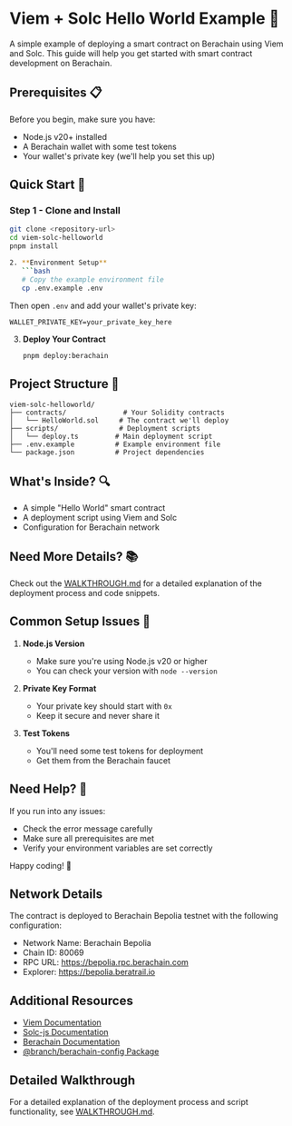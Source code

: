 # Viem + Solc Hello World Example 🚀

A simple example of deploying a smart contract on Berachain using Viem and Solc. This guide will help you get started with smart contract development on Berachain.

## Prerequisites 📋

Before you begin, make sure you have:
- Node.js v20+ installed
- A Berachain wallet with some test tokens
- Your wallet's private key (we'll help you set this up)

## Quick Start 🚀

### Step 1 - Clone and Install

```bash
git clone <repository-url>
cd viem-solc-helloworld
pnpm install

2. **Environment Setup**
   ```bash
   # Copy the example environment file
   cp .env.example .env
   ```
   
   Then open `.env` and add your wallet's private key:
   ```
   WALLET_PRIVATE_KEY=your_private_key_here
   ```

3. **Deploy Your Contract**
   ```bash
   pnpm deploy:berachain
   ```

## Project Structure 📁

```
viem-solc-helloworld/
├── contracts/              # Your Solidity contracts
│   └── HelloWorld.sol     # The contract we'll deploy
├── scripts/               # Deployment scripts
│   └── deploy.ts         # Main deployment script
├── .env.example          # Example environment file
└── package.json          # Project dependencies
```

## What's Inside? 🔍

- A simple "Hello World" smart contract
- A deployment script using Viem and Solc
- Configuration for Berachain network

## Need More Details? 📚

Check out the [WALKTHROUGH.md](./WALKTHROUGH.md) for a detailed explanation of the deployment process and code snippets.

## Common Setup Issues 🔧

1. **Node.js Version**
   - Make sure you're using Node.js v20 or higher
   - You can check your version with `node --version`

2. **Private Key Format**
   - Your private key should start with `0x`
   - Keep it secure and never share it

3. **Test Tokens**
   - You'll need some test tokens for deployment
   - Get them from the Berachain faucet

## Need Help? 🤝

If you run into any issues:
- Check the error message carefully
- Make sure all prerequisites are met
- Verify your environment variables are set correctly

Happy coding! 🌟

## Network Details

The contract is deployed to Berachain Bepolia testnet with the following configuration:
- Network Name: Berachain Bepolia
- Chain ID: 80069
- RPC URL: https://bepolia.rpc.berachain.com
- Explorer: https://bepolia.beratrail.io

## Additional Resources

- [Viem Documentation](https://viem.sh)
- [Solc-js Documentation](https://github.com/ethereum/solc-js#readme)
- [Berachain Documentation](https://docs.berachain.com/)
- [@branch/berachain-config Package](../../packages/berachain-config/README.md)

## Detailed Walkthrough

For a detailed explanation of the deployment process and script functionality, see [WALKTHROUGH.md](./WALKTHROUGH.md). 